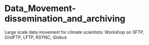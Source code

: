 # Data_Movement-dissemination_and_archiving
Large scale data movement for climate scientists: Workshop on SFTP, GridFTP, LFTP, RSYNC, Globus
